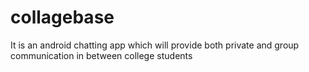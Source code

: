 # collagebase
It is an android chatting app which will provide both private and group communication in between college students
